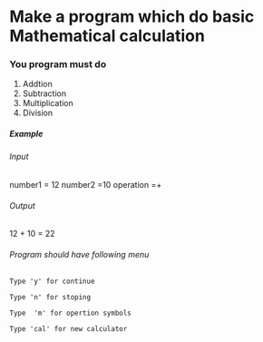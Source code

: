 # Make a program which do basic Mathematical calculation

### You program must do

1.  Addtion
2.  Subtraction
3.  Multiplication
4.  Division



##### Example
###### Input

number1 = 12
number2 =10
operation =+
 

###### Output

12 + 10 = 22

###### Program should have following menu

    Type 'y' for continue 

    Type 'n' for stoping 
    
    Type  'm' for opertion symbols 
    
    Type 'cal' for new calculator  